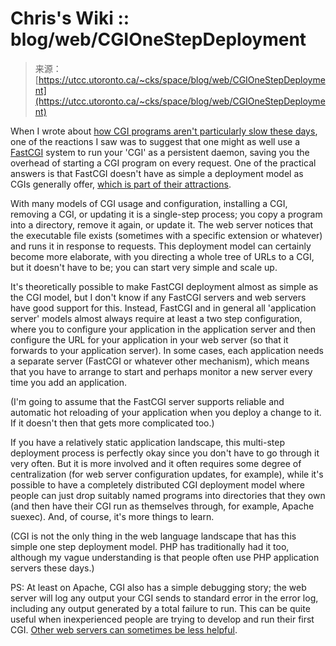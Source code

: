 <!--yml
category: 未分类
date: 2024-05-27 15:05:55
-->

# Chris's Wiki :: blog/web/CGIOneStepDeployment

> 来源：[https://utcc.utoronto.ca/~cks/space/blog/web/CGIOneStepDeployment](https://utcc.utoronto.ca/~cks/space/blog/web/CGIOneStepDeployment)

When I wrote about [how CGI programs aren't particularly slow these days](/~cks/space/blog/web/CGINotSlow), one of the reactions I saw was to suggest that one might as well use a [FastCGI](https://en.wikipedia.org/wiki/FastCGI) system to run your 'CGI' as a persistent daemon, saving you the overhead of starting a CGI program on every request. One of the practical answers is that FastCGI doesn't have as simple a deployment model as CGIs generally offer, [which is part of their attractions](/~cks/space/blog/web/CGIAttractions).

With many models of CGI usage and configuration, installing a CGI, removing a CGI, or updating it is a single-step process; you copy a program into a directory, remove it again, or update it. The web server notices that the executable file exists (sometimes with a specific extension or whatever) and runs it in response to requests. This deployment model can certainly become more elaborate, with you directing a whole tree of URLs to a CGI, but it doesn't have to be; you can start very simple and scale up.

It's theoretically possible to make FastCGI deployment almost as simple as the CGI model, but I don't know if any FastCGI servers and web servers have good support for this. Instead, FastCGI and in general all 'application server' models almost always require at least a two step configuration, where you to configure your application in the application server and then configure the URL for your application in your web server (so that it forwards to your application server). In some cases, each application needs a separate server (FastCGI or whatever other mechanism), which means that you have to arrange to start and perhaps monitor a new server every time you add an application.

(I'm going to assume that the FastCGI server supports reliable and automatic hot reloading of your application when you deploy a change to it. If it doesn't then that gets more complicated too.)

If you have a relatively static application landscape, this multi-step deployment process is perfectly okay since you don't have to go through it very often. But it is more involved and it often requires some degree of centralization (for web server configuration updates, for example), while it's possible to have a completely distributed CGI deployment model where people can just drop suitably named programs into directories that they own (and then have their CGI run as themselves through, for example, Apache suexec). And, of course, it's more things to learn.

(CGI is not the only thing in the web language landscape that has this simple one step deployment model. PHP has traditionally had it too, although my vague understanding is that people often use PHP application servers these days.)

PS: At least on Apache, CGI also has a simple debugging story; the web server will log any output your CGI sends to standard error in the error log, including any output generated by a total failure to run. This can be quite useful when inexperienced people are trying to develop and run their first CGI. [Other web servers can sometimes be less helpful](/~cks/space/blog/sysadmin/LighttpdCGIStderr).